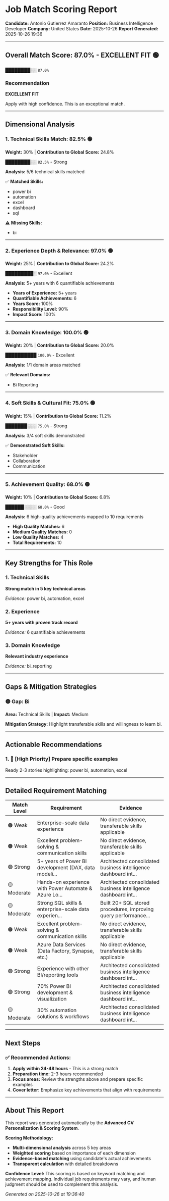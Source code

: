 # Job Match Scoring Report

**Candidate:** Antonio Gutierrez Amaranto
**Position:** Business Intelligence Developer
**Company:** United States
**Date:** 2025-10-26
**Report Generated:** 2025-10-26 19:36

---

## Overall Match Score: 87.0% - EXCELLENT FIT 🟢

**████████░░** `87.0%`

### Recommendation
**EXCELLENT FIT**

Apply with high confidence. This is an exceptional match.

---

## Dimensional Analysis

### 1. Technical Skills Match: 82.5% 🟢
**Weight:** 30% | **Contribution to Global Score:** 24.8%

**████████░░** `82.5%` - Strong

**Analysis:** 5/6 technical skills matched

✅ **Matched Skills:**
- power bi
- automation
- excel
- dashboard
- sql

⚠️ **Missing Skills:**
- bi

---

### 2. Experience Depth & Relevance: 97.0% 🟢
**Weight:** 25% | **Contribution to Global Score:** 24.2%

**█████████░** `97.0%` - Excellent

**Analysis:** 5+ years with 6 quantifiable achievements

- **Years of Experience:** 5+ years
- **Quantifiable Achievements:** 6
- **Years Score:** 100%
- **Responsibility Level:** 90%
- **Impact Score:** 100%

---

### 3. Domain Knowledge: 100.0% 🟢
**Weight:** 20% | **Contribution to Global Score:** 20.0%

**██████████** `100.0%` - Excellent

**Analysis:** 1/1 domain areas matched

✅ **Relevant Domains:**
- Bi Reporting

---

### 4. Soft Skills & Cultural Fit: 75.0% 🟢
**Weight:** 15% | **Contribution to Global Score:** 11.2%

**███████░░░** `75.0%` - Strong

**Analysis:** 3/4 soft skills demonstrated

✅ **Demonstrated Soft Skills:**
- Stakeholder
- Collaboration
- Communication

---

### 5. Achievement Quality: 68.0% 🟡
**Weight:** 10% | **Contribution to Global Score:** 6.8%

**██████░░░░** `68.0%` - Good

**Analysis:** 6 high-quality achievements mapped to 10 requirements

- **High Quality Matches:** 6
- **Medium Quality Matches:** 0
- **Low Quality Matches:** 4
- **Total Requirements:** 10

---

## Key Strengths for This Role

### 1. Technical Skills

**Strong match in 5 key technical areas**

*Evidence:* power bi, automation, excel

### 2. Experience

**5+ years with proven track record**

*Evidence:* 6 quantifiable achievements

### 3. Domain Knowledge

**Relevant industry experience**

*Evidence:* bi_reporting

---

## Gaps & Mitigation Strategies

### 🟡 Gap: Bi
**Area:** Technical Skills | **Impact:** Medium

**Mitigation Strategy:** Highlight transferable skills and willingness to learn bi.

---

## Actionable Recommendations

### 1. 🔴 [High Priority] Prepare specific examples

Ready 2-3 stories highlighting: power bi, automation, excel

---

## Detailed Requirement Matching

| Match Level | Requirement | Evidence |
|------------|------------|----------|
| 🟠 Weak | Enterprise-scale data experience | No direct evidence, transferable skills applicable |
| 🟠 Weak | Excellent problem-solving & communication skills | No direct evidence, transferable skills applicable |
| 🟢 Strong | 5+ years of Power BI development (DAX, data modeli... | Architected consolidated business intelligence dashboard int... |
| 🟡 Moderate | Hands-on experience with Power Automate & Azure Lo... | Architected consolidated business intelligence dashboard int... |
| 🟡 Moderate | Strong SQL skills & enterprise-scale data experien... | Built 20+ SQL stored procedures, improving query performance... |
| 🟠 Weak | Excellent problem-solving & communication skills | No direct evidence, transferable skills applicable |
| 🟠 Weak | Azure Data Services (Data Factory, Synapse, etc.) | No direct evidence, transferable skills applicable |
| 🟢 Strong | Experience with other BI/reporting tools | Architected consolidated business intelligence dashboard int... |
| 🟢 Strong | 70% Power BI development & visualization | Architected consolidated business intelligence dashboard int... |
| 🟡 Moderate | 30% automation solutions & workflows | Architected consolidated business intelligence dashboard int... |

---

## Next Steps

### ✅ Recommended Actions:

1. **Apply within 24-48 hours** - This is a strong match
2. **Preparation time:** 2-3 hours recommended
3. **Focus areas:** Review the strengths above and prepare specific examples
4. **Cover letter:** Emphasize key achievements that align with requirements

---

## About This Report

This report was generated automatically by the **Advanced CV Personalization & Scoring System**.

**Scoring Methodology:**
- **Multi-dimensional analysis** across 5 key areas
- **Weighted scoring** based on importance of each dimension
- **Evidence-based matching** using candidate's actual achievements
- **Transparent calculation** with detailed breakdowns

**Confidence Level:** This scoring is based on keyword matching and achievement mapping. 
Individual job requirements may vary, and human judgment should be used to complement this analysis.

*Generated on 2025-10-26 at 19:36:40*

